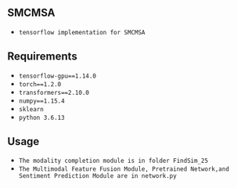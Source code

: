 ## SMCMSA
- `tensorflow implementation for SMCMSA`

## Requirements
- `tensorflow-gpu==1.14.0`
- `torch==1.2.0`
- `transformers==2.10.0`
- `numpy==1.15.4`
- `sklearn`
- `python 3.6.13`
  
## Usage
- `The modality completion module is in folder FindSim_25`
- `The Multimodal Feature Fusion Module, Pretrained Network,and Sentiment Prediction Module are in network.py`
